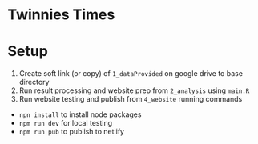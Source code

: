 # Twinnies Times

# Setup

1. Create soft link (or copy) of `1_dataProvided` on google drive to base directory
1. Run result processing and website prep from `2_analysis` using `main.R`
1. Run website testing and publish from `4_website` running commands

- `npn install` to install node packages
- `npm run dev` for local testing
- `npm run pub` to publish to netlify
